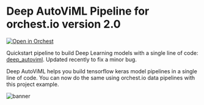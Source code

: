 # Deep AutoViML Pipeline for orchest.io version 2.0

[![Open in Orchest](https://github.com/orchest/orchest-examples/raw/main/imgs/open_in_orchest.svg)](https://cloud.orchest.io/?import_url=https://github.com/rsesha/deep_autoviml_pipeline/)

Quickstart pipeline to build Deep Learning models with a single line of code: [deep_autoviml](https://github.com/AutoViML/deep_autoviml). Updated recently to fix a minor bug.

Deep AutoViML helps you build tensorflow keras model pipelines in a single line of code. You can now do the same using orchest.io data pipelines with this project example.

![banner](deep_autoviml_orchest.png)
